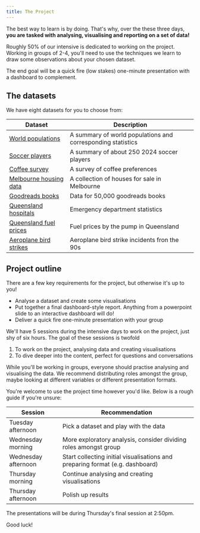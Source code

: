 ```yaml
---
title: The Project
---
```


The best way to learn is by doing. That's why, over the these three days, **you are tasked with analysing, visualising and reporting on a set of data!**

Roughly 50% of our intensive is dedicated to working on the project. Working in groups of 2-4, you'll need to use the techniques we learn to draw some observations about your chosen dataset. 

The end goal will be a quick fire (low stakes) one-minute presentation with a dashboard to complement.

## The datasets

We have eight datasets for you to choose from:

| Dataset | Description |
| --- | --- |
| [World populations](data_sources/population.csv) | A summary of world populations and corresponding statistics | 
| [Soccer players](data_sources/Players2024.csv) | A summary of about 250 2024 soccer players |
| [Coffee survey](data_sources/coffee_survey.csv) | A survey of coffee preferences | 
| [Melbourne housing data](data_sources/melb_data.csv) | A collection of houses for sale in Melbourne | 
| [Goodreads books](data_sources/books.csv) | Data for 50,000 goodreads books |
| [Queensland hospitals](data_sources/hospital_data.csv) | Emergency department statistics |
| [Queensland fuel prices](data_sources/qld_fuel.csv) | Fuel prices by the pump in Queensland | 
| [Aeroplane bird strikes](data_sources/birds_strikes.csv) | Aeroplane bird strike incidents fron the 90s| 

## Project outline

There are a few key requirements for the project, but otherwise it's up to you!

- Analyse a dataset and create some visualisations 
- Put together a final dashboard-style report. Anything from a powerpoint slide to an interactive dashboard will do!
- Deliver a quick fire one-minute presentation with your group

We'll have 5 sessions during the intensive days to work on the project, just shy of six hours. The goal of these sessions is twofold

1. To work on the project, analysing data and creating visualisations
2. To dive deeper into the content, perfect for questions and conversations

While you'll be working in groups, everyone should practise analysing and visualising the data. We recommend distributing roles amongst the group, maybe looking at different variables or different presentation formats.

You're welcome to use the project time however you'd like. Below is a rough guide if you're unsure:

| Session | Recommendation | 
| --- | --- |
| Tuesday afternoon | Pick a dataset and play with the data |
| Wednesday morning | More exploratory analysis, consider dividing roles amongst group |
| Wednesday afternoon | Start collecting initial visualisations and preparing format (e.g. dashboard) |
| Thursday morning | Continue analysing and creating visualisations |
| Thursday afternoon | Polish up results |

The presentations will be during Thursday's final session at 2:50pm.

Good luck!
